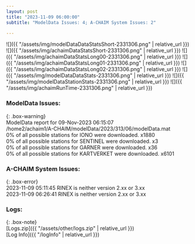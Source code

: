 ```yaml
---
layout: post
title: "2023-11-09 06:00:00"
subtitle: "ModelData Issues: 4; A-CHAIM System Issues: 2"

---
```


![]({{ "/assets/img/modelDataDataStatsShort-2331306.png" | relative_url }})
![]({{ "/assets/img/achaimDataStatsShort-2331306.png" | relative_url }})
![]({{ "/assets/img/achaimDataStatsLong00-2331306.png" | relative_url }})
![]({{ "/assets/img/achaimDataStatsLong01-2331306.png" | relative_url }})
![]({{ "/assets/img/achaimDataStatsLong02-2331306.png" | relative_url }})
![]({{ "/assets/img/modelDataDataStats-2331306.png" | relative_url }})
![]({{ "/assets/img/modelDataStationStats-2331306.png" | relative_url }})
![]({{ "/assets/img/achaimRunTime-2331306.png" | relative_url }})


### ModelData Issues:  
  
{: .box-warning}  
 ModelData report for 09-Nov-2023 06:15:07   
 /home2/achaim1/A-CHAIM/modelData/2023/313/06/modelData.mat   
 0% of all possible stations for IONO were downloaded. x1880   
 0% of all possible stations for SENTINEL were downloaded. x3   
 0% of all possible stations for GARNER were downloaded. x36   
 0% of all possible stations for KARTVERKET were downloaded. x6101   
  
### A-CHAIM System Issues:  
  
{: .box-error}  
2023-11-09 05:11:45 RINEX is neither version 2.xx or 3.xx  
2023-11-09 06:26:41 RINEX is neither version 2.xx or 3.xx  

### Logs:  
  
{: .box-note}  
[Logs.zip]({{ "/assets/other/logs.zip" | relative_url }})  
[Log Info]({{ "/logInfo" | relative_url }})  
